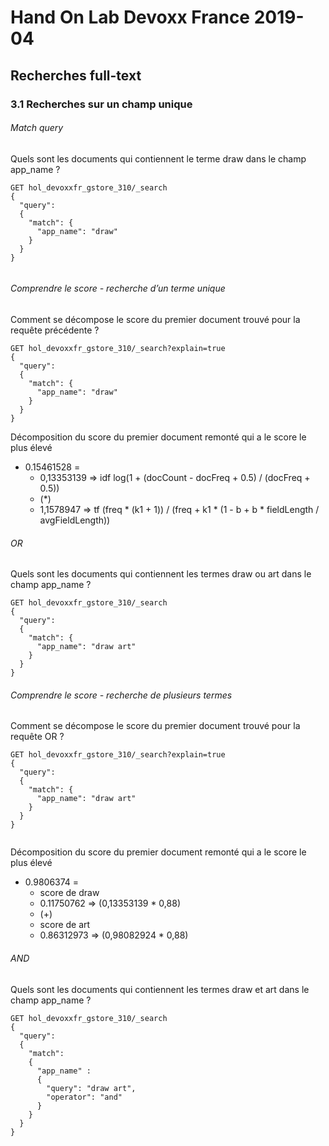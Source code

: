 # Hand On Lab Devoxx France 2019-04
## Recherches full-text
### 3.1 Recherches sur un champ unique


###### Match query
Quels sont les documents qui contiennent le terme draw dans le champ app_name ?
```shell
GET hol_devoxxfr_gstore_310/_search
{
  "query": 
  {
    "match": {
      "app_name": "draw"
    }
  }
}
      
```    


###### Comprendre le score - recherche d’un terme unique
Comment se décompose le score du premier document trouvé pour la requête précédente ?

```shell
GET hol_devoxxfr_gstore_310/_search?explain=true
{
  "query": 
  {
    "match": {
      "app_name": "draw"
    }
  }
}      
```   

Décomposition du score du premier document remonté qui a le score le plus élevé
* 0.15461528 = 
    * 0,13353139 => idf log(1 + (docCount - docFreq + 0.5) / (docFreq + 0.5))
    * (*)
    *  1,1578947 => tf (freq * (k1 + 1)) / (freq + k1 * (1 - b + b * fieldLength / avgFieldLength))


###### OR
Quels sont les documents qui contiennent les termes draw ou art dans le champ app_name ?

```shell
GET hol_devoxxfr_gstore_310/_search
{
  "query": 
  {
    "match": {
      "app_name": "draw art"
    }
  }
}      
```    

###### Comprendre le score - recherche de plusieurs termes
Comment se décompose le score du premier document trouvé pour la requête OR ?

```shell
GET hol_devoxxfr_gstore_310/_search?explain=true
{
  "query": 
  {
    "match": {
      "app_name": "draw art"
    }
  }
}
      
```   

Décomposition du score du premier document remonté qui a le score le plus élevé
* 0.9806374 = 
    * score de draw
    * 0.11750762 => (0,13353139 * 0,88)
    * (+)
    * score de art
    * 0.86312973 => (0,98082924 * 0,88)


###### AND
Quels sont les documents qui contiennent les termes draw et art dans le champ app_name ?

```shell
GET hol_devoxxfr_gstore_310/_search
{
  "query": 
  {
    "match": 
    {
      "app_name" :
      {
        "query": "draw art",
        "operator": "and"
      }
    }
  }
}      
```    
